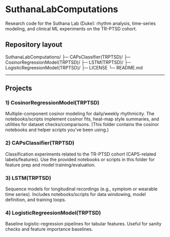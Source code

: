 # SuthanaLabComputations

Research code for the Suthana Lab (Duke): rhythm analysis, time-series modeling, and clinical ML experiments on the TR-PTSD cohort.

## Repository layout

SuthanaLabComputations/
├─ CAPsClassifier(TRPTSD)/
├─ CosinorRegressionModel(TRPTSD)/
├─ LSTM(TRPTSD)/
├─ LogisticRegreesionModel(TRPTSD)/
├─ LICENSE
└─ README.md


---

## Projects

### 1) CosinorRegressionModel(TRPTSD)
Multiple-component cosinor modeling for daily/weekly rhythmicity. The notebooks/scripts implement cosinor fits, heat-map style summaries, and utilities for dataset checks/comparisons. (This folder contains the cosinor notebooks and helper scripts you’ve been using.)

### 2) CAPsClassifier(TRPTSD)
Classification experiments related to the TR-PTSD cohort (CAPS-related labels/features). Use the provided notebooks or scripts in this folder for feature prep and model training/evaluation.

### 3) LSTM(TRPTSD)
Sequence models for longitudinal recordings (e.g., symptom or wearable time series). Includes notebooks/scripts for data windowing, model definition, and training loops.

### 4) LogisticRegreesionModel(TRPTSD)
Baseline logistic-regression pipelines for tabular features. Useful for sanity checks and feature importance baselines.
